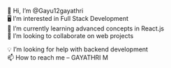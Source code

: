 👋 Hi, I’m @Gayu12gayathri  
🖥️ I’m interested in Full Stack Development  
🌱 I’m currently learning advanced concepts in React.js  
🤝 I’m looking to collaborate on web projects

💡 I’m looking for help with backend development  
📫 How to reach me – GAYATHRI M
